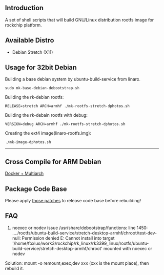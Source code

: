 ## Introduction
A set of shell scripts that will build GNU/Linux distribution rootfs image
for rockchip platform.

## Available Distro
* Debian Stretch (X11)

## Usage for 32bit Debian
Building a base debian system by ubuntu-build-service from linaro.

    sudo mk-base-debian-debootstrap.sh

Building the rk-debian rootfs:

	RELEASE=stretch ARCH=armhf ./mk-rootfs-stretch-dphotos.sh

Building the rk-debain rootfs with debug:

	VERSION=debug ARCH=armhf ./mk-rootfs-stretch-dphotos.sh

Creating the ext4 image(linaro-rootfs.img):

	./mk-image-dphotos.sh
---

## Cross Compile for ARM Debian

[Docker + Multiarch](http://opensource.rock-chips.com/wiki_Cross_Compile#Docker)

## Package Code Base

Please apply [those patches](https://github.com/rockchip-linux/rk-rootfs-build/tree/master/packages-patches) to release code base before rebuilding!

## FAQ

1. noexec or nodev issue
/usr/share/debootstrap/functions: line 1450: ..../rootfs/ubuntu-build-service/stretch-desktop-armhf/chroot/test-dev-null: Permission denied
E: Cannot install into target '/home/foxluo/work3/rockchip/rk_linux/rk3399_linux/rootfs/ubuntu-build-service/stretch-desktop-armhf/chroot' mounted with noexec or nodev

Solution: mount -o remount,exec,dev xxx (xxx is the mount place), then rebuild it.

